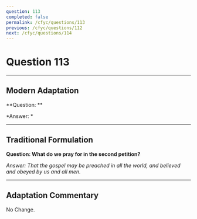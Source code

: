 ```yaml
---
question: 113
completed: false
permalink: /cfyc/questions/113
previous: /cfyc/questions/112
next: /cfyc/questions/114
---
```

# Question 113

---
## Modern Adaptation
**Question: **

*Answer: *

---
## Traditional Formulation
**Question: What do we pray for in the second petition?**

*Answer: That the gospel may be preached in all the world, and believed and obeyed by us and all men.*

---
## Adaptation Commentary
No Change.